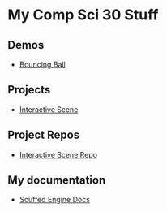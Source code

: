 # My Comp Sci 30 Stuff

## Demos
- [Bouncing Ball](demos/ballBouncing/)


## Projects
- [Interactive Scene](https://commandmaster.github.io/miniGames/)
  

## Project Repos
- [Interactive Scene Repo](https://github.com/commandmaster/miniGames)


## My documentation
- [Scuffed Engine Docs](https://commandmaster.github.io/EngineDocs/index.html)
